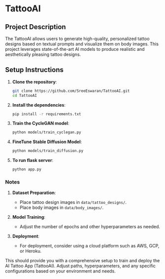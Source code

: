 # TattooAI

## Project Description

The TattooAI allows users to generate high-quality, personalized tattoo designs based on textual prompts and visualize them on body images. This project leverages state-of-the-art AI models to produce realistic and aesthetically pleasing tattoo designs.


## Setup Instructions

1. **Clone the repository**:
   ```bash
   git clone https://github.com/SreeEswaran/TattooAI.git
   cd TattooAI
2. **Install the dependencies**:
   ```bash
   pip install -r requirements.txt
3. **Train the CycleGAN model**:
   ```bash
   python models/train_cyclegan.py
4. **FineTune Stable Diffusion Model**:
   ```bash
   python models/train_diffusion.py
5. **To run flask server**:
   ```bash
   python app.py


### Notes

1. **Dataset Preparation**:
   - Place tattoo design images in `data/tattoo_designs/`.
   - Place body images in `data/body_images/`.

2. **Model Training**:
   - Adjust the number of epochs and other hyperparameters as needed.

3. **Deployment**:
   - For deployment, consider using a cloud platform such as AWS, GCP, or Heroku.

This should provide you with a comprehensive setup to train and deploy the AI Tattoo App (TattooAI). Adjust paths, hyperparameters, and any specific configurations based on your environment and needs.
